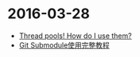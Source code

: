 # 2016-03-28

- [Thread pools! How do I use them?](http://jvns.ca/blog/2016/03/27/thread-pools-how-do-i-use-them/)
- [Git Submodule使用完整教程](http://www.kafeitu.me/git/2012/03/27/git-submodule.html)
